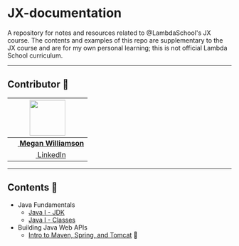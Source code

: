 # JX-documentation
A repository for notes and resources related to @LambdaSchool's JX course. The contents and examples of this repo are supplementary to the JX course and are for my own personal learning; this is not official Lambda School curriculum.

***
## Contributor 👋

| [<img src="https://avatars3.githubusercontent.com/u/16904116?s=400&v=4" width="80">](https://github.com/gooseandmegander) |
|:----------------:|
| [<img src="https://github.com/favicon.ico" width="15"> **Megan Williamson**](https://github.com/gooseandmegander) |
| [ <img src="https://static.licdn.com/sc/h/al2o9zrvru7aqj8e1x2rzsrca" width="15"> LinkedIn](https://www.linkedin.com/in/megan-williamson/) |

***

## Contents 🚧

- Java Fundamentals
  - [Java I - JDK](/contents/jdk.md)
  - [Java I - Classes](/contents/classes.md)
- Building Java Web APIs
  - [Intro to Maven, Spring, and Tomcat](/contents/intro-to-mst.md) 🚧
